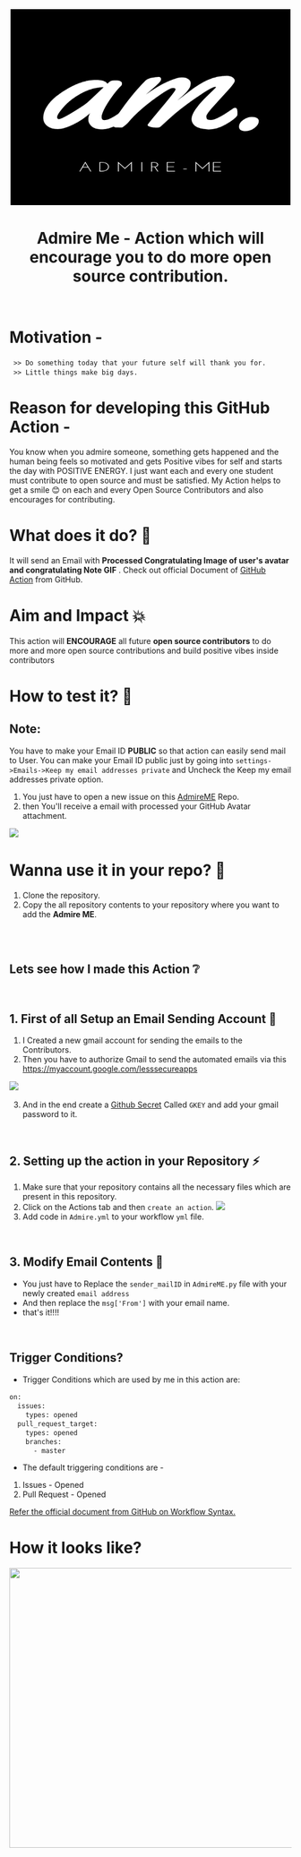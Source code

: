 <div align="center">
<img src="https://github.com/Pratham31/AdmireME/blob/master/AdmireMELogo.png" width ="500" height="350">
</div>

<h1 align="center">Admire Me - Action which will encourage you to do more open source contribution.</h1>
<br>


# Motivation -
``` >> Do something today that your future self will thank you for.```
<br>
``` >> Little things make big days.```
<br>

# Reason for developing this GitHub Action -

You know when you admire someone, something gets happened and the human being feels so motivated and gets Positive vibes for self and starts the day with POSITIVE ENERGY. I just want each and every one student must contribute to open source and must be satisfied. My Action helps to get a smile 😊 on each and every Open Source Contributors and also encourages for contributing.
<br>

# What does it do? 🤔

It will send an Email with **Processed Congratulating Image of user's avatar and congratulating Note GIF**  .
Check out official Document of [GitHub Action](https://docs.github.com/en/actions) from GitHub.
<br>

# Aim and Impact 💥

This action will **ENCOURAGE** all future **open source contributors** to do more and more open source contributions and build positive vibes inside contributors
<br>

# How to test it? 🤔

## Note:
You have to make your Email ID **PUBLIC** so that action can easily send mail to User.
You can make your Email ID public just by going into ```settings->Emails->Keep my email addresses private``` and Uncheck the Keep my email addresses private option.

1. You just have to open a new issue on this [AdmireME](https://github.com/Pratham31/AdmireME) Repo.
2. then You'll receive a email with processed your GitHub Avatar attachment.

![](./.github/YouRockDemo.gif)

# Wanna use it in your repo? 🤩

1. Clone the repository.
2. Copy the all repository contents to your repository where you want to add the **Admire ME**.
<br>
<br>

## Lets see how I made this Action ❔
<br>

## 1. First of all Setup an Email Sending Account :email:

1. I Created a new gmail account for sending the emails to the Contributors.
2. Then you have to authorize Gmail to send the automated emails via this https://myaccount.google.com/lesssecureapps

![](https://docs.bitnami.com/images/img/apps/common/google-security.png)

3. And in the end create a [Github Secret](https://docs.github.com/en/actions/configuring-and-managing-workflows/creating-and-storing-encrypted-secrets) Called `GKEY` and add your gmail password to it.
<br>

## 2. Setting up the action in your Repository :zap:

1. Make sure that your repository contains all the necessary files which are present in this repository.
2. Click on the Actions tab and then `create an action`.
   ![](https://docs.github.com/assets/images/help/repository/actions-tab.png)
3. Add code in `Admire.yml` to your workflow `yml` file.
<br>

## 3. Modify Email Contents :pencil:

 - You just have to Replace the `sender_mailID` in `AdmireME.py` file with your newly created `email address`
 - And then replace the `msg['From']` with your email name.
 - that's it!!!!
<br>

## Trigger Conditions?

- Trigger Conditions which are used by me in this action are:

```
on:
  issues:
    types: opened
  pull_request_target:
    types: opened
    branches:
      - master
```

- The default triggering conditions are -

1.  Issues - Opened
2.  Pull Request - Opened


[Refer the official document from GitHub on Workflow Syntax.](https://docs.github.com/en/actions/reference/workflow-syntax-for-github-actions)
<br>

# How it looks like?

<img src="https://github.com/Pratham31/AdmireME/blob/master/Output.gif" height="500" width="900" align="left"></img>

